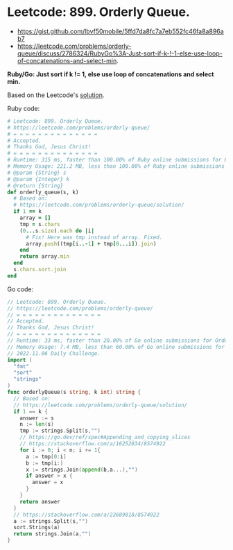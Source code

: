 # Leetcode: 899. Orderly Queue.

- https://gist.github.com/lbvf50mobile/5ffd7da8fc7a7eb552fc46fa8a896ab7
- https://leetcode.com/problems/orderly-queue/discuss/2786324/RubyGo%3A-Just-sort-if-k-!-1-else-use-loop-of-concatenations-and-select-min.

**Ruby/Go: Just sort if k != 1, else use loop of concatenations and select min.**

Based on the Leetcode's [solution](https://leetcode.com/problems/orderly-queue/solution/).

Ruby code:
```Ruby
# Leetcode: 899. Orderly Queue.
# https://leetcode.com/problems/orderly-queue/
# = = = = = = = = = = = = = =
# Accepted.
# Thanks God, Jesus Christ!
# = = = = = = = = = = = = = =
# Runtime: 315 ms, faster than 100.00% of Ruby online submissions for Orderly Queue.
# Memory Usage: 221.2 MB, less than 100.00% of Ruby online submissions for Orderly Queue.
# @param {String} s
# @param {Integer} k
# @return {String}
def orderly_queue(s, k)
  # Based on:
  # https://leetcode.com/problems/orderly-queue/solution/
  if 1 == k
    array = []
    tmp = s.chars
    (0...s.size).each do |i|
      # Fix! Here was tmp instead of array. Fixed.
      array.push((tmp[i..-1] + tmp[0...i]).join)
    end
    return array.min
  end
  s.chars.sort.join
end
```
Go code:
```Go
// Leetcode: 899. Orderly Queue.
// https://leetcode.com/problems/orderly-queue/
// = = = = = = = = = = = = = =
// Accepted.
// Thanks God, Jesus Christ!
// = = = = = = = = = = = = = =
// Runtime: 33 ms, faster than 20.00% of Go online submissions for Orderly Queue.
// Memory Usage: 7.4 MB, less than 60.00% of Go online submissions for Orderly Queue.
// 2022.11.06 Daily Challenge.
import (
  "fmt"
  "sort"
  "strings"
)
func orderlyQueue(s string, k int) string {
  // Based on:
  // https://leetcode.com/problems/orderly-queue/solution/
  if 1 == k {
    answer := s
    n := len(s)
    tmp := strings.Split(s,"")
    // https://go.dev/ref/spec#Appending_and_copying_slices
    // https://stackoverflow.com/a/16252034/8574922
    for i := 0; i < n; i += 1{
      a := tmp[0:i]
      b := tmp[i:]
      x := strings.Join(append(b,a...),"")
      if answer > x {
        answer = x
      }
    }
    return answer
  }
  // https://stackoverflow.com/a/22689818/8574922
  a := strings.Split(s,"")
  sort.Strings(a)
  return strings.Join(a,"")
}
```
